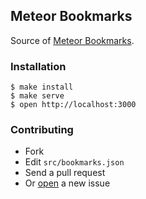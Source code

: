 ## Meteor Bookmarks

Source of [Meteor Bookmarks](http://gillesfabio.github.io/meteor-bookmarks/).

### Installation

```
$ make install
$ make serve
$ open http://localhost:3000
```

### Contributing

* Fork
* Edit `src/bookmarks.json`
* Send a pull request
* Or [open](https://github.com/gillesfabio/meteor-bookmarks/issues) a new issue
